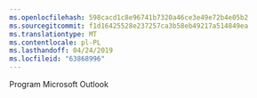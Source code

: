 ```yaml
---
ms.openlocfilehash: 598cacd1c8e96741b7320a46ce3e49e72b4e05b2
ms.sourcegitcommit: f1d16425528e237257ca3b58eb49217a514849ea
ms.translationtype: MT
ms.contentlocale: pl-PL
ms.lasthandoff: 04/24/2019
ms.locfileid: "63868996"
---
```

Program Microsoft Outlook